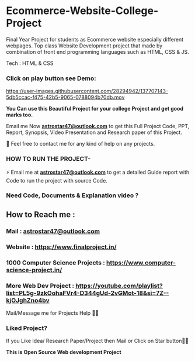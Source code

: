 # Ecommerce-Website-College-Project

Final Year Project for students as Ecommerce website especially different webpages. Top class Website Development project that made by combination of front end programming languages such as HTML, CSS &amp; JS.

Tech : HTML & CSS

### Click on play button see Demo:

https://user-images.githubusercontent.com/28294942/137707143-5db5ccac-f475-42b5-9065-0788094b70db.mov

**You Can use this Beautiful Project for your college Project and get good marks too.**

Email me Now **astrostar47@outlook.com** to get this Full Project Code, PPT, Report, Synopsis, Video Presentation and Research paper of this Project.

💌 Feel free to contact me for any kind of help on any projects.

### HOW TO RUN THE PROJECT-

⚡ Email me at **astrostar47@outlook.com** to get a detailed Guide report with Code to run the project with source Code.

### Need Code, Documents & Explanation video ?

## How to Reach me :

### Mail : astrostar47@outlook.com

### Website : https://www.finalproject.in/

### 1000 Computer Science Projects : https://www.computer-science-project.in/

### More Web Dev Project : https://youtube.com/playlist?list=PL5g-9zkOohaFVr4-D344gUd-2vGMot-18&si=7Z--kjOJghZno4bv

Mail/Message me for Projects Help 🙏🏻

### Liked Project?

If you Like Idea/ Research Paper/Project then Mail or Click on Star button🙏🏻

**This is Open Source Web development Project**
